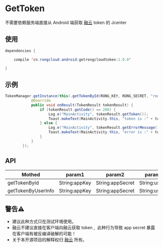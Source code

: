 # GetToken
不需要依赖服务端直接从 Android 端获取 [融云](http://rongcloud.cn) token 的 Jcenter 

## 使用

```java
dependencies {

    compile 'cn.rongcloud.android:getrongcloudtoken:1.0.0'

}
```

## 示例

``` java
TokenManager.getInstance(this).getTokenById(RONG_KEY, RONG_SECRET, "rongcloudgettoken", new TokenManager.OnResultTokenListener() {
            @Override
            public void onResult(TokenResult tokenResult) {
                if (tokenResult.getCode() == 200) {
                    Log.e("MainActivity", tokenResult.getToken());
                    Toast.makeText(MainActivity.this, "token is :" + tokenResult.getToken(), Toast.LENGTH_SHORT).show();
                } else {
                    Log.e("MainActivity", tokenResult.getErrorMessage());
                    Toast.makeText(MainActivity.this, "error is :" + tokenResult.getErrorMessage(), Toast.LENGTH_SHORT).show();
                }
            }
        });
```

## API

Mothed | param1 | param2 | param3 | param4 | param5 | param6 
----|------|---- | ---- | ---- | ---- | ---- 
getTokenById | String:appKey  | String:appSecret | String:userId | OnResultTokenListener |  |  
getTokenByUserInfo | String:appKey  | String:appSecret | String:userId | String:name | String:portraitUri | OnResultTokenListener 





## 警告⚠️
- 建议此种方式只在测试环境使用。
- 融云不建议直接在客户端向融云获取 token ,  此种行为导致 app secret 暴露在客户端有被反编译破解的可能！
- 关于本开源项目的解释权归 [融云](http://rongcloud.cn) 所有。


            
